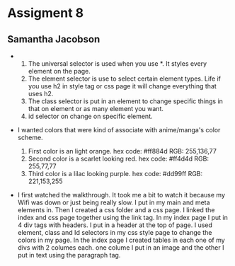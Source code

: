 # Assigment 8
## Samantha Jacobson

-
    1. The universal selector is used when you use *. It styles every element on the page.
    2. The element selector is use to select certain element types. Life if you use h2 in style tag or css page it will change everything that uses h2.
    3. The class selector is put in an element to change specific things in that on element or as many element you want.
    4. id selector on change on specific element.

- I wanted colors that were kind of associate with anime/manga's color scheme.
  1. First color is an light orange.
    hex code: #ff884d
    RGB: 255,136,77
  2. Second color is a scarlet looking red.
    hex code: #ff4d4d
    RGB: 255,77,77
  3. Third color is a lilac looking purple.
    hex code: #dd99ff
    RGB: 221,153,255

- I first watched the walkthrough. It took me a bit to watch it because my Wifi was down or just being really slow. I put in my main and meta elements in. Then I created a css folder and a css page. I linked the index and css page together using the link tag. In my index page I put in 4 div tags with headers. I put in a header at the top of page. I used element, class and Id selectors in my css style page to change the colors in my page. In the index page I created tables in each one of my divs with 2 columes each. one colume I put in an image and the other I put in text using the paragraph tag.
